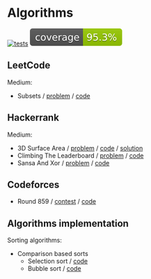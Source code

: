 # Algorithms
[![tests](https://github.com/xtenzQ/Algorithms/actions/workflows/tests.yml/badge.svg)](https://github.com/xtenzQ/Algorithms/actions/workflows/tests.yml)
![Coverage](.github/badges/jacoco.svg)

## LeetCode

Medium:
- Subsets / [problem](https://leetcode.com/problems/subsets/description/) / [code](src/main/java/com/xtenzq/leetcode/Subsets.java)

## Hackerrank

Medium:
- 3D Surface Area / [problem](https://www.hackerrank.com/challenges/3d-surface-area/problem) / [code](src/main/java/com/xtenzq/hackerrank/ThreeDSurfaceArea.java) / [solution](docs/img/3d_solution.jpg)
- Climbing The Leaderboard / [problem](https://www.hackerrank.com/challenges/climbing-the-leaderboard/problem) / [code](src/main/java/com/xtenzq/hackerrank/ClimbingTheLeaderboard.java)
- Sansa And Xor / [problem](https://www.hackerrank.com/challenges/sansa-and-xor/problem) / [code](src/main/java/com/xtenzq/hackerrank/SansaAndXor.java)

## Codeforces

- Round 859 / [contest](https://codeforces.com/contest/1807) / [code](src/main/java/com/xtenzq/codeforces/round859)

## Algorithms implementation

Sorting algorithms:
- Comparison based sorts
  - Selection sort / [code](src/main/java/com/xtenzq/algorithms/SelectionSort.java)
  - Bubble sort / [code](src/main/java/com/xtenzq/algorithms/BubbleSort.java)
